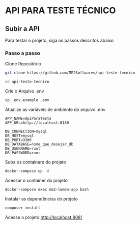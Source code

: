 
# API PARA TESTE TÉCNICO

## Subir a API
Para testar o projeto, siga os passos descritos abaixo

### Passo a passo
Clone Repositório
```sh
git clone https://github.com/ME2Softwares/api-teste-tecnico
```

```sh
cd api-teste-tecnico
```

Crie o Arquivo .env
```sh
cp .env.example .env
```


Atualize as variáveis de ambiente do arquivo .env
```dosini
APP_NAME=ApiParaTeste
APP_URL=http://localhost:8180

DB_CONNECTION=mysql
DB_HOST=mysql
DB_PORT=3306
DB_DATABASE=nome_que_desejar_db
DB_USERNAME=root
DB_PASSWORD=root
```


Suba os containers do projeto
```sh
docker-compose up -d
```


Acessar o container do projeto
```sh
docker-compose exec me2-lumen-app bash
```


Instalar as dependências do projeto
```sh
composer install
```


Acesse o projeto
[http://localhost:8081](http://localhost:8081)
